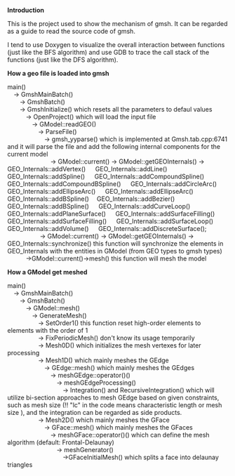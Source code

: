 **Introduction**

This is the project used to show the mechanism of gmsh.
It can be regarded as a guide to read the source code of gmsh.

I tend to use Doxygen to visualize the overall interaction between functions (just like the BFS algorithm) and use GDB to trace the call stack of the functions (just like the DFS algorithm).

**How a geo file is loaded into gmsh**

main()   <br/>
&emsp;-> GmshMainBatch()   <br/>
&emsp;&emsp;-> GmshBatch()   <br/>
&emsp;&emsp;-> GmshInitialize() which resets all the parameters to defaul values<br/>
&emsp;&emsp;&emsp;-> OpenProject() which will load the input file  <br/>
&emsp;&emsp;&emsp;&emsp;-> GModel::readGEO()  <br/>
&emsp;&emsp;&emsp;&emsp;&emsp;-> ParseFile()  <br/>
&emsp;&emsp;&emsp;&emsp;&emsp;&emsp;-> gmsh_yyparse() which is implemented at Gmsh.tab.cpp:6741 and it will parse the file and add the following internal components for the current model  <br/>
&emsp;&emsp;&emsp;&emsp;&emsp;&emsp;&emsp;-> GModel::current() -> GModel::getGEOInternals() -> GEO_Internals::addVertex()  &emsp;
GEO_Internals::addLine() &emsp;
GEO_Internals::addSpline() &emsp;
GEO_Internals::addCompoundSpline() &emsp;
GEO_Internals::addCompoundBSpline() &emsp;
GEO_Internals::addCircleArc() &emsp;
GEO_Internals::addEllipseArc() &emsp;
GEO_Internals::addEllipseArc() &emsp;
GEO_Internals::addBSpline()&emsp;
GEO_Internals::addBezier() &emsp;
GEO_Internals::addBSpline() &emsp;
GEO_Internals::addCurveLoop() &emsp;
GEO_Internals::addPlaneSurface() &emsp;
GEO_Internals::addSurfaceFilling() &emsp;
GEO_Internals::addSurfaceFilling() &emsp;
GEO_Internals::addSurfaceLoop() &emsp;
GEO_Internals::addVolume() &emsp;
GEO_Internals::addDiscreteSurface(); &emsp; <br/>
&emsp;&emsp;&emsp;&emsp;&emsp; ->  GModel::current() -> GModel::getGEOInternals() -> GEO_Internals::synchronize() this function will synchronize the elements in GEO_Internals with the entities in GModel (from GEO types to gmsh types) <br/>
&emsp;&emsp;&emsp;->GModel::current()->mesh() this function will mesh the model

**How a GModel get meshed**

main()  <br/>
&emsp;-> GmshMainBatch()   <br/>
&emsp;&emsp;-> GmshBatch()   <br/>
&emsp;&emsp;&emsp;-> GModel::mesh()   <br/>
&emsp;&emsp;&emsp;&emsp;-> GenerateMesh()   <br/>
&emsp;&emsp;&emsp;&emsp;&emsp;-> SetOrder1()  this function reset high-order elements to elements with the order of 1<br/>
&emsp;&emsp;&emsp;&emsp;&emsp;-> FixPeriodicMesh() don't know its usage temporarily<br/>
&emsp;&emsp;&emsp;&emsp;&emsp;-> Mesh0D() which initializes the mesh vertexes for later processing  <br/>
&emsp;&emsp;&emsp;&emsp;&emsp;-> Mesh1D() which mainly meshes the GEdge  <br/>
&emsp;&emsp;&emsp;&emsp;&emsp;&emsp;-> GEdge::mesh() which mainly meshes the GEdges  <br/>
&emsp;&emsp;&emsp;&emsp;&emsp;&emsp;&emsp;-> meshGEdge::operator()()  <br/>
&emsp;&emsp;&emsp;&emsp;&emsp;&emsp;&emsp;&emsp;-> meshGEdgeProcessing()  <br/>
&emsp;&emsp;&emsp;&emsp;&emsp;&emsp;&emsp;&emsp;&emsp;-> Integration() and RecursiveIntegration() which will utilize bi-section approaches to mesh GEdge based on given constraints, such as mesh size (!! "lc" in the code means characteristic length or mesh size ), and the integration can be regarded as side products. <br/>
&emsp;&emsp;&emsp;&emsp;&emsp;-> Mesh2D() which mainly meshes the GFace  <br/>
&emsp;&emsp;&emsp;&emsp;&emsp;&emsp;-> GFace::mesh() which mainly meshes the GFaces  <br/>
&emsp;&emsp;&emsp;&emsp;&emsp;&emsp;&emsp;-> meshGFace::operator()() which can define the mesh algorithm (default: Frontal-Delaunay) <br/>
&emsp;&emsp;&emsp;&emsp;&emsp;&emsp;&emsp;&emsp;-> meshGenerator()  <br/>
&emsp;&emsp;&emsp;&emsp;&emsp;&emsp;&emsp;&emsp;&emsp;->GFaceInitialMesh() which splits a face into delaunay triangles  <br/>